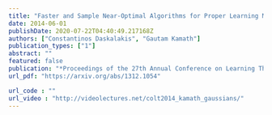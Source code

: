 ```yaml
---
title: "Faster and Sample Near-Optimal Algorithms for Proper Learning Mixtures of Gaussians"
date: 2014-06-01
publishDate: 2020-07-22T04:40:49.217168Z
authors: ["Constantinos Daskalakis", "Gautam Kamath"]
publication_types: ["1"]
abstract: ""
featured: false
publication: "*Proceedings of the 27th Annual Conference on Learning Theory* (COLT 2014)"
url_pdf: "https://arxiv.org/abs/1312.1054"

url_code : ""
url_video : "http://videolectures.net/colt2014_kamath_gaussians/"
---
```


